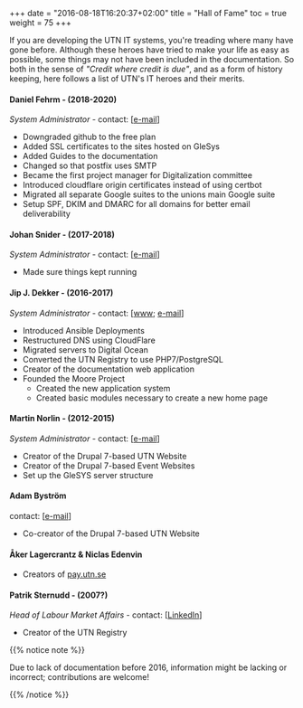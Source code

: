 +++
date = "2016-08-18T16:20:37+02:00"
title = "Hall of Fame"
toc = true
weight = 75
+++

If you are developing the UTN IT systems, you're treading where many have gone
before. Although these heroes have tried to make your life as easy as possible,
some things may not have been included in the documentation. So both in the
sense of *"Credit where credit is due"*, and as a form of history keeping, here
follows a list of UTN's IT heroes and their merits.

#### Daniel Fehrm - (2018-2020)
*System Administrator* - contact: \[[e-mail](mailto:daniel@fehrm.se)\]

- Downgraded github to the free plan
- Added SSL certificates to the sites hosted on GleSys
- Added Guides to the documentation
- Changed so that postfix uses SMTP
- Became the first project manager for Digitalization committee
- Introduced cloudflare origin certificates instead of using certbot
- Migrated all separate Google suites to the unions main Google suite
- Setup SPF, DKIM and DMARC for all domains for better email deliverability

#### Johan Snider - (2017-2018)
*System Administrator* - contact: \[[e-mail](mailto:johan.snider@gmail.com)\]

- Made sure things kept running

#### Jip J. Dekker - (2016-2017)
*System Administrator* - contact: \[[www](https://dekker.one/);
[e-mail](mailto:jip@dekker.one)\]

- Introduced Ansible Deployments
- Restructured DNS using CloudFlare
- Migrated servers to Digital Ocean
- Converted the UTN Registry to use PHP7/PostgreSQL
- Creator of the documentation web application
- Founded the Moore Project
	- Created the new application system
	- Created basic modules necessary to create a new home page

#### Martin Norlin - (2012-2015)
*System Administrator* - contact: \[[e-mail](mailto:martin.norlin@utn.se)\]

- Creator of the Drupal 7-based UTN Website
- Creator of the Drupal 7-based Event Websites
- Set up the GleSYS server structure

#### Adam Byström
contact: \[[e-mail](mailto:adam.bystrom@uppstuk.se)\]

- Co-creator of the Drupal 7-based UTN Website

#### Åker Lagercrantz & Niclas Edenvin

- Creators of [pay.utn.se](https://pay.utn.se/)

#### Patrik Sternudd - (2007?)
*Head of Labour Market Affairs* - contact: \[[LinkedIn](http://se.linkedin.com/in/psternudd)\]

- Creator of the UTN Registry

{{% notice note %}}

Due to lack of documentation before 2016, information might be lacking or
incorrect; contributions are welcome!

{{% /notice %}}
